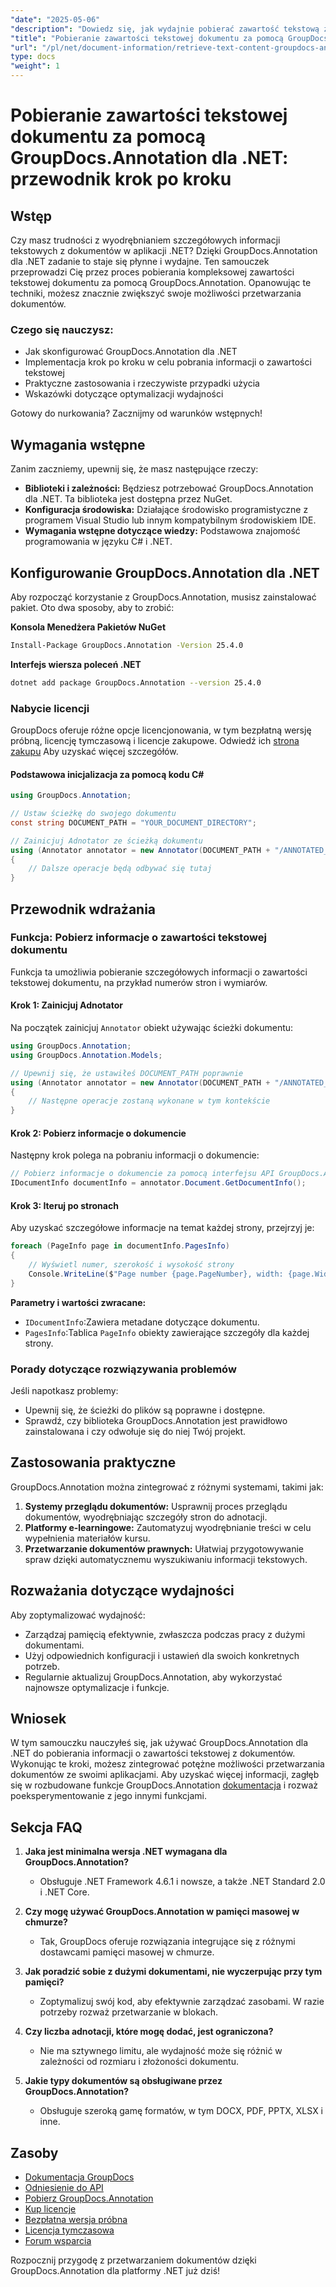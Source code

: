 ```yaml
---
"date": "2025-05-06"
"description": "Dowiedz się, jak wydajnie pobierać zawartość tekstową z dokumentów za pomocą GroupDocs.Annotation dla .NET. Postępuj zgodnie z tym przewodnikiem krok po kroku, aby zwiększyć możliwości przetwarzania dokumentów."
"title": "Pobieranie zawartości tekstowej dokumentu za pomocą GroupDocs.Annotation dla .NET&#58; Przewodnik krok po kroku"
"url": "/pl/net/document-information/retrieve-text-content-groupdocs-annotation-net/"
type: docs
"weight": 1
---
```


# Pobieranie zawartości tekstowej dokumentu za pomocą GroupDocs.Annotation dla .NET: przewodnik krok po kroku

## Wstęp

Czy masz trudności z wyodrębnianiem szczegółowych informacji tekstowych z dokumentów w aplikacji .NET? Dzięki GroupDocs.Annotation dla .NET zadanie to staje się płynne i wydajne. Ten samouczek przeprowadzi Cię przez proces pobierania kompleksowej zawartości tekstowej dokumentu za pomocą GroupDocs.Annotation. Opanowując te techniki, możesz znacznie zwiększyć swoje możliwości przetwarzania dokumentów.

### Czego się nauczysz:
- Jak skonfigurować GroupDocs.Annotation dla .NET
- Implementacja krok po kroku w celu pobrania informacji o zawartości tekstowej
- Praktyczne zastosowania i rzeczywiste przypadki użycia
- Wskazówki dotyczące optymalizacji wydajności

Gotowy do nurkowania? Zacznijmy od warunków wstępnych!

## Wymagania wstępne

Zanim zaczniemy, upewnij się, że masz następujące rzeczy:

- **Biblioteki i zależności:** Będziesz potrzebować GroupDocs.Annotation dla .NET. Ta biblioteka jest dostępna przez NuGet.
- **Konfiguracja środowiska:** Działające środowisko programistyczne z programem Visual Studio lub innym kompatybilnym środowiskiem IDE.
- **Wymagania wstępne dotyczące wiedzy:** Podstawowa znajomość programowania w języku C# i .NET.

## Konfigurowanie GroupDocs.Annotation dla .NET

Aby rozpocząć korzystanie z GroupDocs.Annotation, musisz zainstalować pakiet. Oto dwa sposoby, aby to zrobić:

**Konsola Menedżera Pakietów NuGet**
```bash
Install-Package GroupDocs.Annotation -Version 25.4.0
```

**Interfejs wiersza poleceń .NET**
```bash
dotnet add package GroupDocs.Annotation --version 25.4.0
```

### Nabycie licencji

GroupDocs oferuje różne opcje licencjonowania, w tym bezpłatną wersję próbną, licencję tymczasową i licencje zakupowe. Odwiedź ich [strona zakupu](https://purchase.groupdocs.com/buy) Aby uzyskać więcej szczegółów.

#### Podstawowa inicjalizacja za pomocą kodu C#

```csharp
using GroupDocs.Annotation;

// Ustaw ścieżkę do swojego dokumentu
const string DOCUMENT_PATH = "YOUR_DOCUMENT_DIRECTORY";

// Zainicjuj Adnotator ze ścieżką dokumentu
using (Annotator annotator = new Annotator(DOCUMENT_PATH + "/ANNOTATED_DOCX"))
{
    // Dalsze operacje będą odbywać się tutaj
}
```

## Przewodnik wdrażania

### Funkcja: Pobierz informacje o zawartości tekstowej dokumentu

Funkcja ta umożliwia pobieranie szczegółowych informacji o zawartości tekstowej dokumentu, na przykład numerów stron i wymiarów.

#### Krok 1: Zainicjuj Adnotator

Na początek zainicjuj `Annotator` obiekt używając ścieżki dokumentu:

```csharp
using GroupDocs.Annotation;
using GroupDocs.Annotation.Models;

// Upewnij się, że ustawiłeś DOCUMENT_PATH poprawnie
using (Annotator annotator = new Annotator(DOCUMENT_PATH + "/ANNOTATED_DOCX"))
{
    // Następne operacje zostaną wykonane w tym kontekście
}
```

#### Krok 2: Pobierz informacje o dokumencie

Następny krok polega na pobraniu informacji o dokumencie:

```csharp
// Pobierz informacje o dokumencie za pomocą interfejsu API GroupDocs.Annotation
IDocumentInfo documentInfo = annotator.Document.GetDocumentInfo();
```

#### Krok 3: Iteruj po stronach

Aby uzyskać szczegółowe informacje na temat każdej strony, przejrzyj je:

```csharp
foreach (PageInfo page in documentInfo.PagesInfo)
{
    // Wyświetl numer, szerokość i wysokość strony
    Console.WriteLine($"Page number {page.PageNumber}, width: {page.Width} and height: {page.Height}");
}
```

**Parametry i wartości zwracane:**
- `IDocumentInfo`:Zawiera metadane dotyczące dokumentu.
- `PagesInfo`:Tablica `PageInfo` obiekty zawierające szczegóły dla każdej strony.

### Porady dotyczące rozwiązywania problemów

Jeśli napotkasz problemy:
- Upewnij się, że ścieżki do plików są poprawne i dostępne.
- Sprawdź, czy biblioteka GroupDocs.Annotation jest prawidłowo zainstalowana i czy odwołuje się do niej Twój projekt.

## Zastosowania praktyczne

GroupDocs.Annotation można zintegrować z różnymi systemami, takimi jak:
1. **Systemy przeglądu dokumentów:** Usprawnij proces przeglądu dokumentów, wyodrębniając szczegóły stron do adnotacji.
2. **Platformy e-learningowe:** Zautomatyzuj wyodrębnianie treści w celu wypełnienia materiałów kursu.
3. **Przetwarzanie dokumentów prawnych:** Ułatwiaj przygotowywanie spraw dzięki automatycznemu wyszukiwaniu informacji tekstowych.

## Rozważania dotyczące wydajności

Aby zoptymalizować wydajność:
- Zarządzaj pamięcią efektywnie, zwłaszcza podczas pracy z dużymi dokumentami.
- Użyj odpowiednich konfiguracji i ustawień dla swoich konkretnych potrzeb.
- Regularnie aktualizuj GroupDocs.Annotation, aby wykorzystać najnowsze optymalizacje i funkcje.

## Wniosek

W tym samouczku nauczyłeś się, jak używać GroupDocs.Annotation dla .NET do pobierania informacji o zawartości tekstowej z dokumentów. Wykonując te kroki, możesz zintegrować potężne możliwości przetwarzania dokumentów ze swoimi aplikacjami. Aby uzyskać więcej informacji, zagłęb się w rozbudowane funkcje GroupDocs.Annotation [dokumentacja](https://docs.groupdocs.com/annotation/net/) i rozważ poeksperymentowanie z jego innymi funkcjami.

## Sekcja FAQ

1. **Jaka jest minimalna wersja .NET wymagana dla GroupDocs.Annotation?**
   - Obsługuje .NET Framework 4.6.1 i nowsze, a także .NET Standard 2.0 i .NET Core.

2. **Czy mogę używać GroupDocs.Annotation w pamięci masowej w chmurze?**
   - Tak, GroupDocs oferuje rozwiązania integrujące się z różnymi dostawcami pamięci masowej w chmurze.

3. **Jak poradzić sobie z dużymi dokumentami, nie wyczerpując przy tym pamięci?**
   - Zoptymalizuj swój kod, aby efektywnie zarządzać zasobami. W razie potrzeby rozważ przetwarzanie w blokach.

4. **Czy liczba adnotacji, które mogę dodać, jest ograniczona?**
   - Nie ma sztywnego limitu, ale wydajność może się różnić w zależności od rozmiaru i złożoności dokumentu.

5. **Jakie typy dokumentów są obsługiwane przez GroupDocs.Annotation?**
   - Obsługuje szeroką gamę formatów, w tym DOCX, PDF, PPTX, XLSX i inne.

## Zasoby
- [Dokumentacja GroupDocs](https://docs.groupdocs.com/annotation/net/)
- [Odniesienie do API](https://reference.groupdocs.com/annotation/net/)
- [Pobierz GroupDocs.Annotation](https://releases.groupdocs.com/annotation/net/)
- [Kup licencje](https://purchase.groupdocs.com/buy)
- [Bezpłatna wersja próbna](https://releases.groupdocs.com/annotation/net/)
- [Licencja tymczasowa](https://purchase.groupdocs.com/temporary-license/)
- [Forum wsparcia](https://forum.groupdocs.com/c/annotation/) 

Rozpocznij przygodę z przetwarzaniem dokumentów dzięki GroupDocs.Annotation dla platformy .NET już dziś!